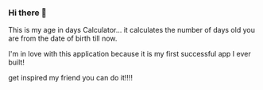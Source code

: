 ### Hi there 👋
This is my age in days Calculator... it calculates the number of days old you are from the date of birth till now.

I'm in love with this application because it is my first successful app I ever built!

get inspired my friend you can do it!!!!
